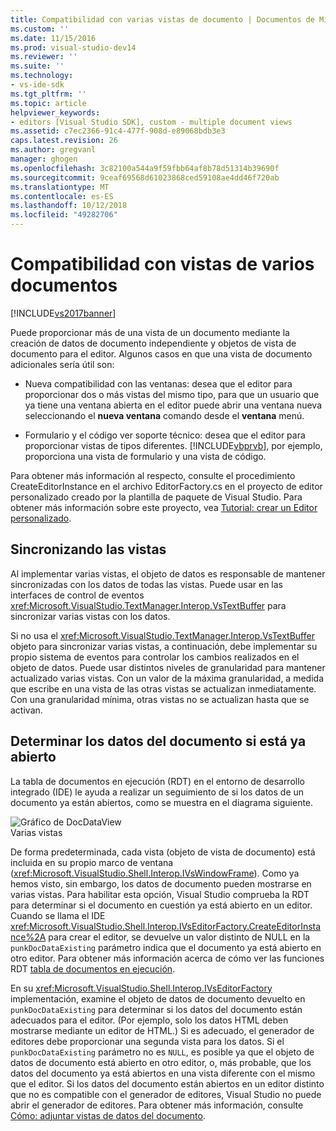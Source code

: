 ```yaml
---
title: Compatibilidad con varias vistas de documento | Documentos de Microsoft
ms.custom: ''
ms.date: 11/15/2016
ms.prod: visual-studio-dev14
ms.reviewer: ''
ms.suite: ''
ms.technology:
- vs-ide-sdk
ms.tgt_pltfrm: ''
ms.topic: article
helpviewer_keywords:
- editors [Visual Studio SDK], custom - multiple document views
ms.assetid: c7ec2366-91c4-477f-908d-e89068bdb3e3
caps.latest.revision: 26
ms.author: gregvanl
manager: ghogen
ms.openlocfilehash: 3c82100a544a9f59fbb64af8b78d51314b39690f
ms.sourcegitcommit: 9ceaf69568d61023868ced59108ae4dd46f720ab
ms.translationtype: MT
ms.contentlocale: es-ES
ms.lasthandoff: 10/12/2018
ms.locfileid: "49282706"
---
```

# <a name="supporting-multiple-document-views"></a>Compatibilidad con vistas de varios documentos
[!INCLUDE[vs2017banner](../includes/vs2017banner.md)]

Puede proporcionar más de una vista de un documento mediante la creación de datos de documento independiente y objetos de vista de documento para el editor. Algunos casos en que una vista de documento adicionales sería útil son:  
  
-   Nueva compatibilidad con las ventanas: desea que el editor para proporcionar dos o más vistas del mismo tipo, para que un usuario que ya tiene una ventana abierta en el editor puede abrir una ventana nueva seleccionando el **nueva ventana** comando desde el **ventana** menú.  
  
-   Formulario y el código ver soporte técnico: desea que el editor para proporcionar vistas de tipos diferentes. [!INCLUDE[vbprvb](../includes/vbprvb-md.md)], por ejemplo, proporciona una vista de formulario y una vista de código.  
  
 Para obtener más información al respecto, consulte el procedimiento CreateEditorInstance en el archivo EditorFactory.cs en el proyecto de editor personalizado creado por la plantilla de paquete de Visual Studio. Para obtener más información sobre este proyecto, vea [Tutorial: crear un Editor personalizado](../extensibility/walkthrough-creating-a-custom-editor.md).  
  
## <a name="synchronizing-views"></a>Sincronizando las vistas  
 Al implementar varias vistas, el objeto de datos es responsable de mantener sincronizadas con los datos de todas las vistas. Puede usar en las interfaces de control de eventos <xref:Microsoft.VisualStudio.TextManager.Interop.VsTextBuffer> para sincronizar varias vistas con los datos.  
  
 Si no usa el <xref:Microsoft.VisualStudio.TextManager.Interop.VsTextBuffer> objeto para sincronizar varias vistas, a continuación, debe implementar su propio sistema de eventos para controlar los cambios realizados en el objeto de datos. Puede usar distintos niveles de granularidad para mantener actualizado varias vistas. Con un valor de la máxima granularidad, a medida que escribe en una vista de las otras vistas se actualizan inmediatamente. Con una granularidad mínima, otras vistas no se actualizan hasta que se activan.  
  
## <a name="determining-whether-document-data-is-already-open"></a>Determinar los datos del documento si está ya abierto  
 La tabla de documentos en ejecución (RDT) en el entorno de desarrollo integrado (IDE) le ayuda a realizar un seguimiento de si los datos de un documento ya están abiertos, como se muestra en el diagrama siguiente.  
  
 ![Gráfico de DocDataView](../extensibility/media/docdataview.gif "Docdataview")  
Varias vistas  
  
 De forma predeterminada, cada vista (objeto de vista de documento) está incluida en su propio marco de ventana (<xref:Microsoft.VisualStudio.Shell.Interop.IVsWindowFrame>). Como ya hemos visto, sin embargo, los datos de documento pueden mostrarse en varias vistas. Para habilitar esta opción, Visual Studio comprueba la RDT para determinar si el documento en cuestión ya está abierto en un editor. Cuando se llama el IDE <xref:Microsoft.VisualStudio.Shell.Interop.IVsEditorFactory.CreateEditorInstance%2A> para crear el editor, se devuelve un valor distinto de NULL en la `punkDocDataExisting` parámetro indica que el documento ya está abierto en otro editor. Para obtener más información acerca de cómo ver las funciones RDT [tabla de documentos en ejecución](../extensibility/internals/running-document-table.md).  
  
 En su <xref:Microsoft.VisualStudio.Shell.Interop.IVsEditorFactory> implementación, examine el objeto de datos de documento devuelto en `punkDocDataExisting` para determinar si los datos del documento están adecuados para el editor. (Por ejemplo, solo los datos HTML deben mostrarse mediante un editor de HTML.) Si es adecuado, el generador de editores debe proporcionar una segunda vista para los datos. Si el `punkDocDataExisting` parámetro no es `NULL`, es posible ya que el objeto de datos de documento está abierto en otro editor, o, más probable, que los datos del documento ya está abiertos en una vista diferente con el mismo que el editor. Si los datos del documento están abiertos en un editor distinto que no es compatible con el generador de editores, Visual Studio no puede abrir el generador de editores. Para obtener más información, consulte [Cómo: adjuntar vistas de datos del documento](../extensibility/how-to-attach-views-to-document-data.md).


